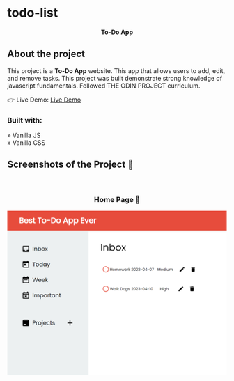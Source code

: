 # todo-list

<div align="center"><b>To-Do App</b></div>

<h2>About the project</h2>

  <p>This project is a <b>To-Do App</b> website. This app that allows users to add, edit, and remove tasks. This project was built demonstrate strong knowledge of javascript fundamentals. Followed THE ODIN PROJECT curriculum. </p>

👉 Live Demo: <a href="https://cc-lau.github.io/todo-list/">Live Demo</a>

<h3>Built with:</h3>

» Vanilla JS <br>
» Vanilla CSS <br>

<h2>Screenshots of the Project 📸</h2>
<br>
<h3 align="center">Home Page 🏡</h3>

<div>
<img src="./src/todo_sc.png"/>

</div>
